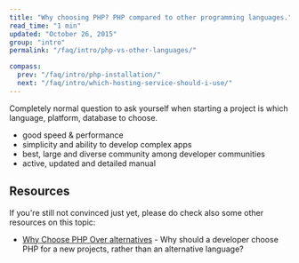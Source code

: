 ```yaml
---
title: "Why choosing PHP? PHP compared to other programming languages."
read_time: "1 min"
updated: "October 26, 2015"
group: "intro"
permalink: "/faq/intro/php-vs-other-languages/"

compass:
  prev: "/faq/intro/php-installation/"
  next: "/faq/intro/which-hosting-service-should-i-use/"
---
```


Completely normal question to ask yourself when starting a project is which language, platform, database to choose.

* good speed & performance
* simplicity and ability to develop complex apps
* best, large and diverse community among developer communities
* active, updated and detailed manual

## Resources

If you're still not convinced just yet, please do check also some other resources on this topic:

* [Why Choose PHP Over alternatives](http://www.sitepoint.com/why-choose-php/) - Why should a developer choose PHP for a new projects, rather than an alternative language?
